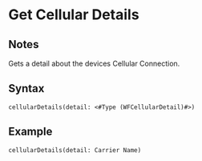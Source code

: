 # Get Cellular Details
## Notes
Gets a detail about the devices Cellular Connection.
## Syntax
```
cellularDetails(detail: <#Type (WFCellularDetail)#>)
```
## Example
```
cellularDetails(detail: Carrier Name)
```